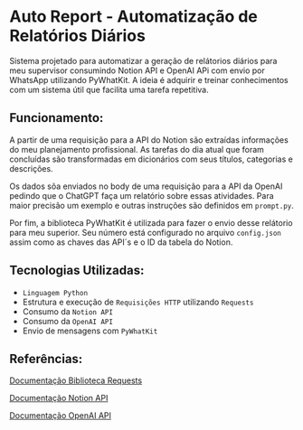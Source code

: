 # Auto Report - Automatização de Relatórios Diários

   Sistema projetado para automatizar a geração de relátorios diários para meu supervisor consumindo Notion API e OpenAI APi com envio por WhatsApp utilizando PyWhatKit. A ideia é adquirir e treinar conhecimentos com um sistema útil que facilita uma tarefa repetitiva.

## Funcionamento:

   A partir de uma requisição para a API do Notion são extraídas informações do meu planejamento profissional. As tarefas do dia atual que foram concluídas são transformadas em dicionários com seus títulos, categorias e descrições.

   Os dados sõa enviados no body de uma requisição para a API da OpenAI pedindo que o ChatGPT faça um relatório sobre essas atividades. Para maior precisão um exemplo e  outras instruções são definidos em ```prompt.py```.

   Por fim, a biblioteca PyWhatKit é utilizada para fazer o envio desse relátorio para meu superior. Seu número está configurado no arquivo ```config.json``` assim como as chaves das API´s e o ID da tabela do Notion.

## Tecnologias Utilizadas:

   * `Linguagem Python`
   * Estrutura e execução de ```Requisições HTTP``` utilizando ```Requests```
   * Consumo da ```Notion API``` 
   * Consumo da ```OpenAI API```
   * Envio de mensagens com ```PyWhatKit```

## Referências:

   [Documentação Biblioteca Requests](https://requests.readthedocs.io/en/latest/)
   
   [Documentação Notion API](https://developers.notion.com/reference/intro)
   
   [Documentação OpenAI API](https://platform.openai.com/docs/introduction)
